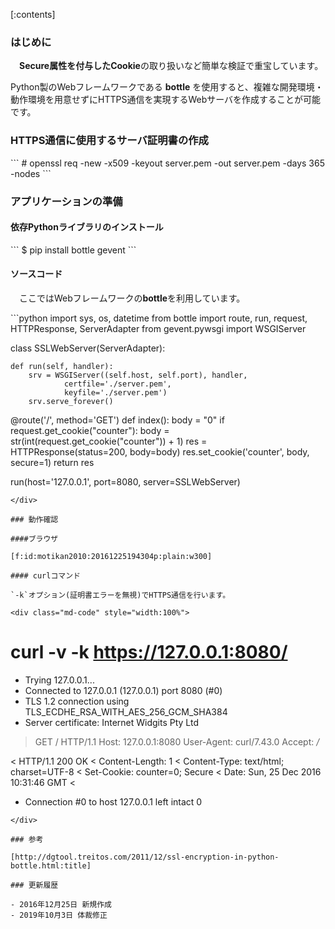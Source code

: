 <div class="contents-box">
  <p>[:contents]</p>
</div>

### はじめに

　<b>Secure属性を付与したCookie</b>の取り扱いなど簡単な検証で重宝しています。  

Python製のWebフレームワークである **bottle** を使用すると、複雑な開発環境・動作環境を用意せずにHTTPS通信を実現するWebサーバを作成することが可能です。  

### HTTPS通信に使用するサーバ証明書の作成

<div class="md-code" style="width:100%">
```
# openssl req -new -x509 -keyout server.pem -out server.pem -days 365 -nodes
```
</div>

<!-- more -->


### アプリケーションの準備

#### 依存Pythonライブラリのインストール

<div class="md-code" style="width:100%">
```
$ pip install bottle gevent
```
</div>

#### ソースコード

　ここではWebフレームワークの**bottle**を利用しています。

<div class="md-code" style="width:100%">
```python
import sys, os, datetime
from bottle import route, run, request, HTTPResponse, ServerAdapter
from gevent.pywsgi import WSGIServer

class SSLWebServer(ServerAdapter):

    def run(self, handler):
        srv = WSGIServer((self.host, self.port), handler,
                certfile='./server.pem',
                keyfile='./server.pem')
        srv.serve_forever()

@route('/', method='GET')
def index():
    body = "0"
    if request.get_cookie("counter"):
        body = str(int(request.get_cookie("counter")) + 1)
    res = HTTPResponse(status=200, body=body)
    res.set_cookie('counter', body, secure=1)
    return res

run(host='127.0.0.1', port=8080, server=SSLWebServer)
```
</div>

### 動作確認

####ブラウザ

[f:id:motikan2010:20161225194304p:plain:w300]

#### curlコマンド

`-k`オプション(証明書エラーを無視)でHTTPS通信を行います。  

<div class="md-code" style="width:100%">
```
# curl -v -k https://127.0.0.1:8080/
* Trying 127.0.0.1...
* Connected to 127.0.0.1 (127.0.0.1) port 8080 (#0)
* TLS 1.2 connection using TLS_ECDHE_RSA_WITH_AES_256_GCM_SHA384
* Server certificate: Internet Widgits Pty Ltd
> GET / HTTP/1.1
> Host: 127.0.0.1:8080
> User-Agent: curl/7.43.0
> Accept: */*
>
< HTTP/1.1 200 OK
< Content-Length: 1
< Content-Type: text/html; charset=UTF-8
< Set-Cookie: counter=0; Secure
< Date: Sun, 25 Dec 2016 10:31:46 GMT
<
* Connection #0 to host 127.0.0.1 left intact
0
```
</div>

### 参考

[http://dgtool.treitos.com/2011/12/ssl-encryption-in-python-bottle.html:title]

### 更新履歴

- 2016年12月25日 新規作成
- 2019年10月3日 体裁修正
